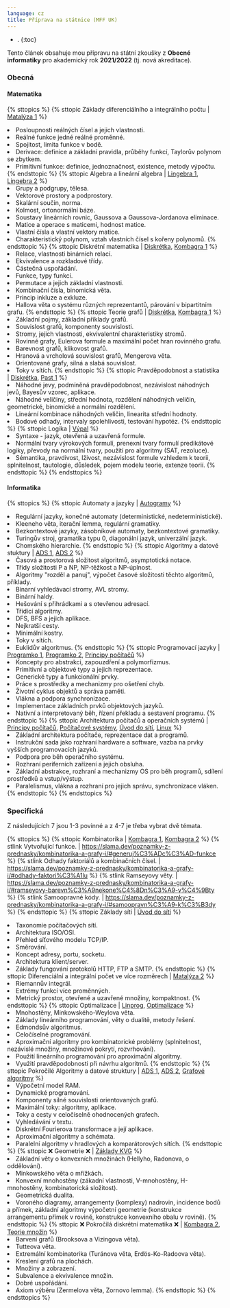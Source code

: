```yaml
---
language: cz
title: Příprava na státnice (MFF UK)
---
```


- .
{:toc}

Tento článek obsahuje mou přípravu na státní zkoušky z **Obecné informatiky** pro akademický rok **2021/2022** (tj. nová akreditace).

### Obecná

#### Matematika

{% sttopics %}
	{% sttopic Základy diferenciálního a integrálního počtu | [Matalýza 1]() %}
		<li> Posloupnosti reálných čísel a jejich vlastnosti.
		<li> Reálné funkce jedné reálné proměnné.
		<li> Spojitost, limita funkce v bodě.
		<li> Derivace: definice a základní pravidla, průběhy funkcí, Taylorův polynom se zbytkem.
		<li> Primitivní funkce: definice, jednoznačnost, existence, metody výpočtu.
	{% endsttopic %}
	{% sttopic Algebra a lineární algebra | [Lingebra 1](), [Lingebra 2]() %}
		<li> Grupy a podgrupy, tělesa.
		<li> Vektorové prostory a podprostory.
		<li> Skalární součin, norma.
		<li> Kolmost, ortonormální báze.
		<li> Soustavy lineárních rovnic, Gaussova a Gaussova-Jordanova eliminace.
		<li> Matice a operace s maticemi, hodnost matice.
		<li> Vlastní čísla a vlastní vektory matice.
		<li> Charakteristický polynom, vztah vlastních čísel s kořeny polynomů.
	{% endsttopic %}
	{% sttopic Diskrétní matematika | [Diskrétka](), [Kombagra 1]() %}
		<li> Relace, vlastnosti binárních relací.
		<li> Ekvivalence a rozkladové třídy.
		<li> Částečná uspořádání.
		<li> Funkce, typy funkcí.
		<li> Permutace a jejich základní vlastnosti.
		<li> Kombinační čísla, binomická věta.
		<li> Princip inkluze a exkluze.
		<li> Hallova věta o systému různých reprezentantů, párování v bipartitním grafu.
	{% endsttopic %}
	{% sttopic Teorie grafů | [Diskrétka](), [Kombagra 1]() %}
		<li> Základní pojmy, základní příklady grafů.
		<li> Souvislost grafů, komponenty souvislosti.
		<li> Stromy, jejich vlastnosti, ekvivalentní charakteristiky stromů.
		<li> Rovinné grafy, Eulerova formule a maximální počet hran rovinného grafu.
		<li> Barevnost grafů, klikovost grafů.
		<li> Hranová a vrcholová souvislost grafů, Mengerova věta.
		<li> Orientované grafy, silná a slabá souvislost.
		<li> Toky v sítích.
	{% endsttopic %}
	{% sttopic Pravděpodobnost a statistika | [Diskrétka](), [Past 1]() %}
		<li> Náhodné jevy, podmíněná pravděpodobnost, nezávislost náhodných jevů, Bayesův vzorec, aplikace.
		<li> Náhodné veličiny, střední hodnota, rozdělení náhodných veličin, geometrické, binomické a normální rozdělení.
		<li> Lineární kombinace náhodných veličin, linearita střední hodnoty.
		<li> Bodové odhady, intervaly spolehlivosti, testování hypotéz.
	{% endsttopic %}
	{% sttopic Logika | [Výpal]() %}
		<li> Syntaxe - jazyk, otevřená a uzavřená formule.
		<li> Normální tvary výrokových formulí, prenexní tvary formulí predikátové logiky, převody na normální tvary, použití pro algoritmy (SAT, rezoluce).
		<li> Sémantika, pravdivost, lživost, nezávislost formule vzhledem k teorii, splnitelnost, tautologie, důsledek, pojem modelu teorie, extenze teorií.
	{% endsttopic %}
{% endsttopics %}

#### Informatika

{% sttopics %}
	{% sttopic Automaty a jazyky | [Autogramy]() %}
		<li> Regulární jazyky, konečné automaty (deterministické, nedeterministické).
		<li> Kleeneho věta, iterační lemma, regulární gramatiky.
		<li> Bezkontextové jazyky, zásobníkové automaty, bezkontextové gramatiky.
		<li> Turingův stroj, gramatika typu 0, diagonální jazyk, univerzální jazyk.
		<li> Chomského hierarchie.
	{% endsttopic %}
	{% sttopic Algoritmy a datové stuktury | [ADS 1](), [ADS 2]() %}
		<li> Časová a prostorová složitost algoritmů, asymptotická notace.
		<li> Třídy složitosti P a NP, NP-těžkost a NP-úplnost.
		<li> Algoritmy "rozděl a panuj", výpočet časové složitosti těchto algoritmů, příklady.
		<li> Binarní vyhledávací stromy, AVL stromy.
		<li> Binární haldy.
		<li> Hešování s přihrádkami a s otevřenou adresací.
		<li> Třídící algoritmy.
		<li> DFS, BFS a jejich aplikace.
		<li> Nejkratší cesty.
		<li> Minimální kostry.
		<li> Toky v sítích.
		<li> Euklidův algoritmus.
	{% endsttopic %}
	{% sttopic Programovací jazyky | [Programko 1](), [Programko 2](), [Principy počítačů]() %}
		<li> Koncepty pro abstrakci, zapouzdření a polymorfizmus.
		<li> Primitivní a objektové typy a jejich reprezentace.
		<li> Generické typy a funkcionální prvky.
		<li> Práce s prostředky a mechanizmy pro ošetření chyb.
		<li> Životní cyklus objektů a správa paměti.
		<li> Vlákna a podpora synchronizace.
		<li> Implementace základních prvků objektových jazyků.
		<li> Nativní a interpretovaný běh, řízení překladu a sestavení programu.
	{% endsttopic %}
	{% sttopic Architektura počítačů a operačních systémů | [Principy počítačů](), [Počítačové systémy](), [Úvod do sítí](), [Linux]() %}
		<li> Základní architektura počítače, reprezentace dat a programů.
		<li> Instrukční sada jako rozhraní hardware a software, vazba na prvky vyšších programovacích jazyků.
		<li> Podpora pro běh operačního systému.
		<li> Rozhraní periferních zařízení a jejich obsluha.
		<li> Základní abstrakce, rozhraní a mechanizmy OS pro běh programů, sdílení prostředků a vstup/výstup.
		<li> Paralelismus, vlákna a rozhraní pro jejich správu, synchronizace vláken.
	{% endsttopic %}
{% endsttopics %}

### Specifická
Z následujících 7 jsou 1-3 povinné a z 4-7 je třeba vybrat dvě témata.

{% sttopics %}
	{% sttopic Kombinatorika | [Kombagra 1](), [Kombagra 2]() %}
		{% stlink Vytvořující funkce. | https://slama.dev/poznamky-z-prednasky/kombinatorika-a-grafy-i/#generuj%C3%ADc%C3%AD-funkce %}
		{% stlink Odhady faktoriálů a kombinačních čísel. | https://slama.dev/poznamky-z-prednasky/kombinatorika-a-grafy-i/#odhady-faktori%C3%A1lu %}
		{% stlink Ramseyovy věty. | https://slama.dev/poznamky-z-prednasky/kombinatorika-a-grafy-i/#ramseyovy-barevn%C3%A9nekone%C4%8Dn%C3%A9-v%C4%9Bty %}
		{% stlink Samoopravné kódy. | https://slama.dev/poznamky-z-prednasky/kombinatorika-a-grafy-i/#samoopravn%C3%A9-k%C3%B3dy %}
	{% endsttopic %}
	{% sttopic Základy sítí | [Úvod do sítí]() %}
		<li> Taxonomie počítačových sítí.
		<li> Architektura ISO/OSI.
		<li> Přehled síťového modelu TCP/IP.
		<li> Směrování.
		<li> Koncept adresy, portu, socketu.
		<li> Architektura klient/server.
		<li> Základy fungování protokolů HTTP, FTP a SMTP.
	{% endsttopic %}
	{% sttopic Diferenciální a integrální počet ve více rozměrech  | [Matalýza 2]() %}
		<li> Riemannův integrál.
		<li> Extrémy funkcí více proměnných.
		<li> Metrický prostor, otevřené a uzavřené množiny, kompaktnost.
	{% endsttopic %}
	{% sttopic Optimalizace | [Linprog](), [Optimalizace]() %}
		<li> Mnohostěny, Minkowského-Weylova věta.
		<li> Základy lineárního programování, věty o dualitě, metody řešení.
		<li> Edmondsův algoritmus.
		<li> Celočíselné programování.
		<li> Aproximační algoritmy pro kombinatorické problémy (splnitelnost, nezávislé množiny, množinové pokrytí, rozvrhování).
		<li> Použití lineárního programování pro aproximační algoritmy.
		<li> Využití pravděpodobnosti při návrhu algoritmů.
	{% endsttopic %}
	{% sttopic Pokročilé Algoritmy a datové struktury | [ADS 1](), [ADS 2](), [Grafové algoritmy]() %}
		<li> Výpočetní model RAM.
		<li> Dynamické programování.
		<li> Komponenty silné souvislosti orientovaných grafů.
		<li> Maximální toky: algoritmy, aplikace.
		<li> Toky a cesty v celočíselně ohodnocených grafech.
		<li> Vyhledávání v textu.
		<li> Diskrétní Fourierova transformace a její aplikace.
		<li> Aproximační algoritmy a schémata.
		<li> Paralelní algoritmy v hradlových a komparátorových sítích.
	{% endsttopic %}
	{% sttopic ❌ Geometrie ❌ | [Základy KVG]() %}
		<li> Základní věty o konvexních množinách (Hellyho, Radonova, o oddělování).
		<li> Minkowského věta o mřížkách.
		<li> Konvexní mnohostěny (zákadní vlastnosti, V-mnohostěny, H-mnohostěny, kombinatorická složitost).
		<li> Geometrická dualita.
		<li> Voroného diagramy, arrangementy (komplexy) nadrovin, incidence bodů a přímek, základní algoritmy výpočetní geometrie (konstrukce arrangementu přímek v rovině, konstrukce konvexního obalu v rovině).
	{% endsttopic %}
	{% sttopic ❌ Pokročilá diskrétní matematika ❌ | [Kombagra 2](), [Teorie množin]() %}
		<li> Barvení grafů (Brooksova a Vizingova věta).
		<li> Tutteova věta.
		<li> Extremální kombinatorika (Turánova věta, Erdös-Ko-Radoova věta).
		<li> Kreslení grafů na plochách.
		<li> Množiny a zobrazení.
		<li> Subvalence a ekvivalence množin.
		<li> Dobré uspořádání.
		<li> Axiom výběru (Zermelova věta, Zornovo lemma).
	{% endsttopic %}
{% endsttopics %}
